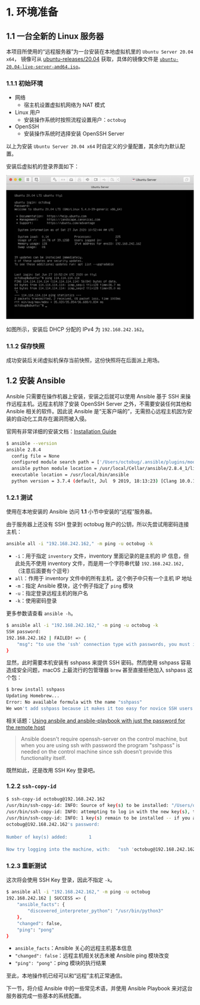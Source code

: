 # 1. 环境准备

## 1.1 一台全新的 Linux 服务器

[ubuntu_mrs]: https://mirrors.tuna.tsinghua.edu.cn/ubuntu-releases/20.04/
[ubuntu_iso]: https://mirrors.tuna.tsinghua.edu.cn/ubuntu-releases/20.04/ubuntu-20.04-desktop-amd64.iso

本项目所使用的“远程服务器”为一台安装在本地虚拟机里的 `Ubuntu Server 20.04 x64`，
镜像可从 [ubuntu-releases/20.04][ubuntu_mrs] 获取，具体的镜像文件是 [`ubuntu-20.04-live-server-amd64.iso`][ubuntu_iso]。

### 1.1.1 初始环境

- 网络
  - 宿主机设置虚拟机网络为 NAT 模式
- Linux 用户
  - 安装操作系统时按照流程设置用户：`octobug`
- OpenSSH
  - 安装操作系统时选择安装 OpenSSH Server

以上为安装 `Ubuntu Server 20.04 x64` 时自定义的少量配置，其余均为默认配置。

安装后虚拟机的登录界面如下：

![Initail Server](./images/01_01_init_ubuntu.png)

如图所示，安装后 DHCP 分配的 IPv4 为 `192.168.242.162`。

### 1.1.2 保存快照

成功安装后关闭虚拟机保存当前快照，这份快照将在后面派上用场。

## 1.2 安装 Ansible

Ansible 只需要在操作机器上安装，安装之后就可以使用 Ansible 基于 SSH 来操作远程主机。远程主机除了安装 OpenSSH Server 之外，不需要安装任何其他和 Ansible 相关的软件。因此说 Ansible 是“无客户端的”，无需担心远程主机因为安装的自动化工具存在漏洞而被入侵。

[ins_guide]: https://docs.ansible.com/ansible/latest/installation_guide/index.html

官网有非常详细的安装文档：[Installation Guide][ins_guide]

```bash
$ ansible --version
ansible 2.8.4
  config file = None
  configured module search path = ['/Users/octobug/.ansible/plugins/modules', '/usr/share/ansible/plugins/modules']
  ansible python module location = /usr/local/Cellar/ansible/2.8.4_1/libexec/lib/python3.7/site-packages/ansible
  executable location = /usr/local/bin/ansible
  python version = 3.7.4 (default, Jul  9 2019, 18:13:23) [Clang 10.0.1 (clang-1001.0.46.4)]
```

### 1.2.1 测试

使用在本地安装的 Ansible 访问 **1.1** 小节中安装的“远程”服务器。

由于服务器上还没有 SSH 登录到 octobug 账户的公钥，所以先尝试用密码连接主机：

```bash
ansible all -i "192.168.242.162," -m ping -u octobug -k
```

- `-i`：用于指定 `inventory` 文件，inventory 里面记录的是主机的 IP 信息，但此处先不使用 inventory 文件，而是用一个字符串代替 `192.168.242.162,`（注意后面要有个逗号）
- `all`：作用于 inventory 文件中的所有主机，这个例子中只有一个主机 IP 地址
- `-m`：指定 Ansible 模块，这个例子指定了 `ping` 模块
- `-u`：指定登录远程主机的账户名
- `-k`：使用密码登录

更多参数请查看 `ansible -h`。

```bash
$ ansible all -i "192.168.242.162," -m ping -u octobug -k
SSH password:
192.168.242.162 | FAILED! => {
    "msg": "to use the 'ssh' connection type with passwords, you must install the sshpass program"
}
```

显然，此时需要本机安装有 sshpass 来提供 SSH 密码。然而使用 sshpass 容易造成安全问题，macOS 上最流行的包管理器 `brew` 甚至直接拒绝加入 sshpass 这个包：

```bash
$ brew install sshpass
Updating Homebrew...
Error: No available formula with the name "sshpass"
We won't add sshpass because it makes it too easy for novice SSH users to ruin SSH's security.
```

[sshpass]: https://groups.google.com/forum/#!topic/ansible-project/VXxqo88x1Zc

相关话题：[Using ansbile and ansbile-playbook with just the password for the remote host][sshpass]

> Ansible doesn't require openssh-server on the control machine, but when you are using ssh with password the program "sshpass" is needed on the control machine since ssh doesn’t provide this functionality itself.

既然如此，还是改用 SSH Key 登录吧。

### 1.2.2 `ssh-copy-id`

```bash
$ ssh-copy-id octobug@192.168.242.162
/usr/bin/ssh-copy-id: INFO: Source of key(s) to be installed: "/Users/octobug/.ssh/id_rsa.pub"
/usr/bin/ssh-copy-id: INFO: attempting to log in with the new key(s), to filter out any that are already installed
/usr/bin/ssh-copy-id: INFO: 1 key(s) remain to be installed -- if you are prompted now it is to install the new keys
octobug@192.168.242.162's password:

Number of key(s) added:        1

Now try logging into the machine, with:   "ssh 'octobug@192.168.242.162'" and check to make sure that only the key(s) you wanted were added.
```

### 1.2.3 重新测试

这次将会使用 SSH Key 登录，因此不指定 `-k`。

```bash
$ ansible all -i "192.168.242.162," -m ping -u octobug
192.168.242.162 | SUCCESS => {
    "ansible_facts": {
        "discovered_interpreter_python": "/usr/bin/python3"
    },
    "changed": false,
    "ping": "pong"
}
```

- `ansible_facts`：Ansible 关心的远程主机基本信息
- `"changed": false`：远程主机相关状态未被 Ansible ping 模块改变
- `"ping": "pong"`：ping 模块的执行结果

至此，本地操作机已经可以和“远程”主机正常通信。

下一节，将介绍 Ansible 中的一些常见术语，并使用 Ansible Playbook 来对这台服务器完成一些基本的系统配置。
